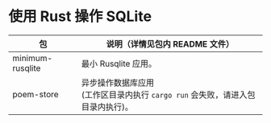 # 使用 Rust 操作 SQLite

| 包               | 说明（详情见包内 README 文件）                                                     |
| ---------------- | ---------------------------------------------------------------------------------- |
| minimum-rusqlite | 最小 Rusqlite 应用。                                                               |
| poem-store       | 异步操作数据库应用<br/>(工作区目录内执行 `cargo run` 会失败，请进入包目录内执行)。 |
